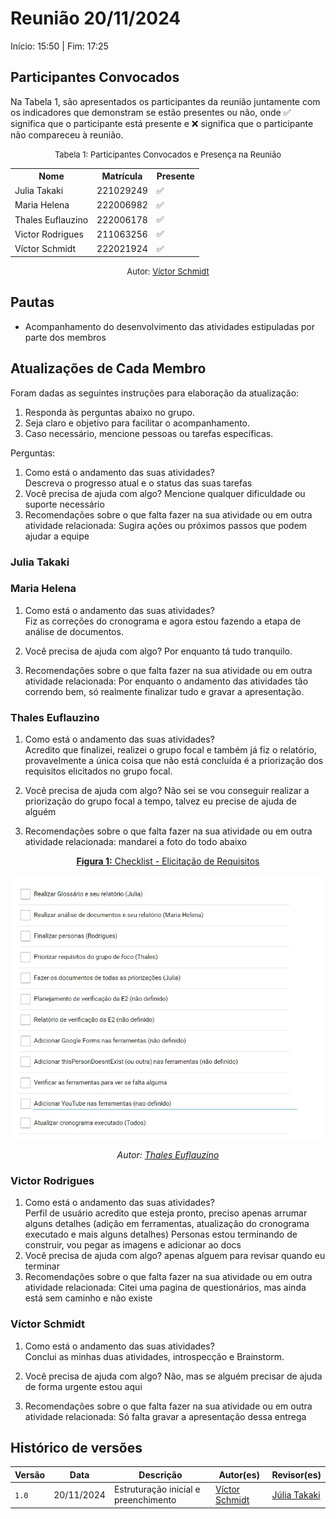 # Reunião 20/11/2024

Início: 15:50 | Fim: 17:25
<!-- Este é um arquivo base, para criar uma ata, basta copiá-lo e preencher os dados da reunião -->

## Participantes Convocados

<!-- Colocar um ✅ se o participante estiver presente ou um ❌ caso negativo -->
Na Tabela 1, são apresentados os participantes da reunião juntamente com os indicadores que demonstram se estão presentes ou não, onde ✅ significa que o participante está presente e ❌ significa que o participante não compareceu à reunião.

<center>

<font size="2"><p style="text-align: center">Tabela 1: Participantes Convocados e Presença na Reunião</p></font>

<table align="center">
  <tr>
    <th>Nome</th><th>Matrícula</th><th>Presente</th>
  </tr>
  <tr><td>Julia Takaki</td><td>221029249</td><td>✅</td></tr>
  <tr><td>Maria Helena</td><td>222006982</td><td>✅</td></tr>
  <tr><td>Thales Euflauzino</td><td>222006178</td><td>✅</td></tr>
  <tr><td>Victor Rodrigues</td><td>211063256</td><td>✅</td></tr>
  <tr><td>Víctor Schmidt</td><td>222021924</td><td>✅</td></tr>
</table>

<font size="2"><p style="text-align: center">Autor: [Víctor Schmidt](https://github.com/moonshinerd)</p></font>

</center>



## Pautas

<!-- pautas discutidas na reunião -->

- Acompanhamento do desenvolvimento das atividades estipuladas por parte dos membros

## Atualizações de Cada Membro

Foram dadas as seguintes instruções para elaboração da atualização:

1. Responda às perguntas abaixo no grupo.  
2. Seja claro e objetivo para facilitar o acompanhamento.  
3. Caso necessário, mencione pessoas ou tarefas específicas.  

Perguntas:

1. Como está o andamento das suas atividades?  
   Descreva o progresso atual e o status das suas tarefas
2. Você precisa de ajuda com algo?
   Mencione qualquer dificuldade ou suporte necessário
3. Recomendações sobre o que falta fazer na sua atividade ou em outra atividade relacionada:
   Sugira ações ou próximos passos que podem ajudar a equipe

### Julia Takaki



### Maria Helena

1. Como está o andamento das suas atividades?  
   Fiz as correções do cronograma e agora estou fazendo a etapa de análise de documentos.

2. Você precisa de ajuda com algo?
   Por enquanto tá tudo tranquilo.

3. Recomendações sobre o que falta fazer na sua atividade ou em outra atividade relacionada:
   Por enquanto o andamento das atividades tão correndo bem, só realmente finalizar tudo e gravar a apresentação.

### Thales Euflauzino

1. Como está o andamento das suas atividades?  
   Acredito que finalizei, realizei o grupo focal e também já fiz o relatório, provavelmente a única coisa que não está concluída é a priorização dos requisitos elicitados no grupo focal.

2. Você precisa de ajuda com algo?
   Não sei se vou conseguir realizar a priorização do grupo focal a tempo, talvez eu precise de ajuda de alguém

3. Recomendações sobre o que falta fazer na sua atividade ou em outra atividade relacionada:
   mandarei a foto do todo abaixo

<center>

[**Figura 1:** Checklist - Elicitação de Requisitos](https://www.checkli.com/checklists/view/673e2fc796737)

![Figura 1](./assets/ata03-01.jpg)

_Autor: [Thales Euflauzino](https://github.com/thaleseuflauzino)_

</center>

### Victor Rodrigues

1. Como está o andamento das suas atividades?  
   Perfil de usuário acredito que esteja pronto, preciso apenas arrumar alguns detalhes (adição em ferramentas, atualização do cronograma executado e mais alguns detalhes)
Personas estou terminando de construir, vou pegar as imagens e adicionar ao docs
2. Você precisa de ajuda com algo?
   apenas alguem para revisar quando eu terminar
3. Recomendações sobre o que falta fazer na sua atividade ou em outra atividade relacionada:
   Citei uma pagina de questionários, mas ainda está sem caminho e não existe 

### Víctor Schmidt

1. Como está o andamento das suas atividades?  
   Conclui as minhas duas atividades, introspecção e Brainstorm.

2. Você precisa de ajuda com algo?
   Não, mas se alguém precisar de ajuda de forma urgente estou aqui

3. Recomendações sobre o que falta fazer na sua atividade ou em outra atividade relacionada:
   Só falta gravar a apresentação dessa entrega

## Histórico de versões

| Versão | Data | Descrição | Autor(es) | Revisor(es) |
| ------ | ---- | --------- | --------- | ----------- |
|`1.0`|20/11/2024| Estruturação inicial e preenchimento| [Víctor Schmidt](https://github.com/moonshinerd) | [Júlia Takaki](https://github.com/juliatakaki) |

